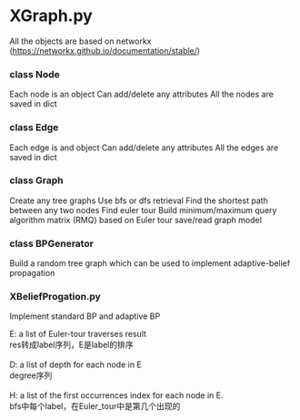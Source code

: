 # XGraph.py
All the objects are based on networkx (https://networkx.github.io/documentation/stable/)

### class Node
Each node is an object
Can add/delete any attributes
All the nodes are saved in dict

### class Edge
Each edge is and object
Can add/delete any attributes
All the edges are saved in dict

### class Graph
Create any tree graphs
Use bfs or dfs retrieval
Find the shortest path between any two nodes
Find euler tour
Build minimum/maximum query algorithm matrix (RMQ) based on Euler tour
save/read graph model

### class BPGenerator
Build a random tree graph which can be used to implement adaptive-belief propagation

### XBeliefProgation.py
Implement standard BP and adaptive BP

E: a list of Euler-tour traverses result<br>
	res转成label序列，E是label的排序<br><br>
D: a list of depth for each node in E<br>
	degree序列<br><br>
H: a list of the first occurrences index for each node in E.<br>
	bfs中每个label，在Euler_tour中是第几个出现的

